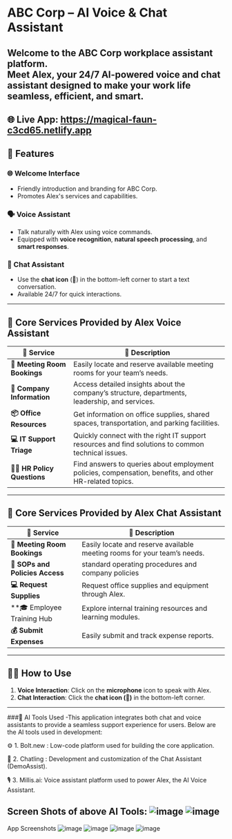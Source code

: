 # ABC Corp – AI Voice & Chat Assistant

Welcome to the **ABC Corp** workplace assistant platform.  
Meet **Alex**, your 24/7 AI-powered voice and chat assistant designed to make your work life **seamless, efficient, and smart**.
---
🌐 Live App: https://magical-faun-c3cd65.netlify.app
---

## 🚀 Features

### 🌐 Welcome Interface
- Friendly introduction and branding for ABC Corp.
- Promotes Alex's services and capabilities.

### 🗣️ Voice Assistant
- Talk naturally with Alex using voice commands.
- Equipped with **voice recognition**, **natural speech processing**, and **smart responses**.

### 💬 Chat Assistant
- Use the **chat icon** (💬) in the bottom-left corner to start a text conversation.
- Available 24/7 for quick interactions.

---

## 🧠 Core Services Provided by Alex Voice Assistant

| 💼 Service                    | 📝 Description                                                                                          |
| ------------------------------ | ------------------------------------------------------------------------------------------------------- |
| **📅 Meeting Room Bookings**  | Easily locate and reserve available meeting rooms for your team’s needs.                                |
| **🏢 Company Information**    | Access detailed insights about the company’s structure, departments, leadership, and services.          |
| **📦 Office Resources**       | Get information on office supplies, shared spaces, transportation, and parking facilities.              |
| **💻 IT Support Triage**      | Quickly connect with the right IT support resources and find solutions to common technical issues.      |
| **👩‍💼 HR Policy Questions**    | Find answers to queries about employment policies, compensation, benefits, and other HR-related topics. |
    
---
## 🧠 Core Services Provided by Alex Chat Assistant

| 💼 Service                    | 📝 Description                                                                                          |
| ----------------------------------- | ------------------------------------------------------------------------------------------------------- |
| **📅 Meeting Room Bookings**       | Easily locate and reserve available meeting rooms for your team’s needs.                                |
| **🏢 SOPs and Policies Access**    | standard operating procedures and company policies          |
| **💻 Request Supplies**            | Request office supplies and equipment through Alex.|
| **🎓 Employee Training Hub         | Explore internal training resources and learning modules.
| **💰 Submit Expenses**             |Easily submit and track expense reports. |
---
## 🧑‍💻 How to Use

1. **Voice Interaction**: Click on the **microphone** icon to speak with Alex.
2. **Chat Interaction**: Click the **chat icon (💬)** in the bottom-left corner.

---
###🧠 AI Tools Used
-This application integrates both chat and voice assistants to provide a seamless support experience for users. Below are the AI tools used in development:

⚙️ 1. Bolt.new : Low-code platform used for building the core application.

💬 2. Chatling : Development and customization of the Chat Assistant (DemoAssist).

🎙️ 3. Millis.ai: Voice assistant platform used to power Alex, the AI Voice Assistant.

Screen Shots of above AI Tools:
![image](https://github.com/user-attachments/assets/3fe824c9-a43f-4b00-b3d1-946cf999867c)
![image](https://github.com/user-attachments/assets/65201668-27cd-4ce1-adae-1f451364ae85)
---------------------------------------------------------
App Screenshots
![image](https://github.com/user-attachments/assets/97492dfe-c995-4ba7-829e-4cfe673a3421)
![image](https://github.com/user-attachments/assets/5e219875-4877-45fa-a579-c15e3105f54b)
![image](https://github.com/user-attachments/assets/63dfc437-61c8-484a-8f3c-120a443bd3d5)
![image](https://github.com/user-attachments/assets/88cc799e-be29-42a6-aa33-4e756e73475d)





